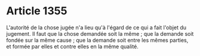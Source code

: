 # Article 1355

L'autorité de la chose jugée n'a lieu qu'à l'égard de ce qui a fait l'objet du jugement. Il faut que la chose demandée soit la même ; que la demande soit fondée sur la même cause ; que la demande soit entre les mêmes parties, et formée par elles et contre elles en la même qualité.